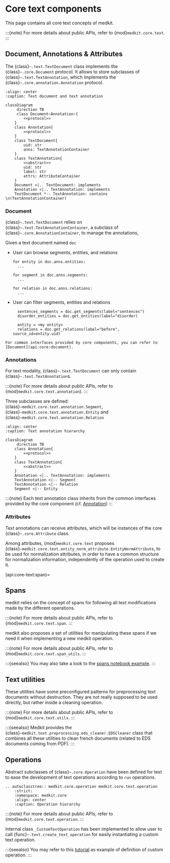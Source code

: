 # Core text components

This page contains all core text concepts of medkit.

:::{note}
For more details about public APIs, refer to
{mod}`medkit.core.text`.
:::

## Document, Annotations & Attributes

The {class}`~.text.TextDocument` class implements the
{class}`~.core.Document` protocol. It allows to store subclasses of
{class}`~.text.TextAnnotation`, which implements the
{class}`~.core.annotation.Annotation` protocol.


```{mermaid}
:align: center
:caption: Text document and text annotation

classDiagram
     direction TB
     class Document~Annotation~{
        <<protocol>>
    }
    class Annotation{
        <<protocol>>
    }
    class TextDocument{
        uid: str
        anns: TextAnnotationContainer
    }
    class TextAnnotation{
        <<abstract>>
        uid: str
        label: str
        attrs: AttributeContainer
    }
    Document <|.. TextDocument: implements
    Annotation <|.. TextAnnotation: implements
    TextDocument *-- TextAnnotation: contains \n(TextAnnotationContainer)
```

### Document

{class}`~.text.TextDocument` relies on {class}`~.text.TextAnnotationContainer`,
a subclass of {class}`~.core.AnnotationContainer`, to manage the annotations,

Given a text document named `doc`

* User can browse segments, entities, and relations
  ```
  for entity in doc.anns.entities:
    ...

  for segment in doc.anns.segments:
    ...

  for relation in doc.anns.relations:
    ...
  ```
* User can filter segments, entities and relations
  ```
    sentences_segments = doc.get_segments(label="sentences")
    disorder_entities = doc.get_entities(label="disorder)

    entity = <my entity>
    relations = doc.get_relations(label="before", source_id=entity.uid)
  ```

```{note}
For common interfaces provided by core components, you can refer to
[Document](api:core:document).
```

### Annotations

For text modality, {class}`~.text.TextDocument` can only contain
{class}`~.text.TextAnnotation`s.

:::{note}
For more details about public APIs, refer to {mod}`medkit.core.text.annotation`).
:::

Three subclasses are defined:
{class}`~medkit.core.text.annotation.Segment`,
{class}`~medkit.core.text.annotation.Entity` and
{class}`~medkit.core.text.annotation.Relation`

```{mermaid}
:align: center
:caption: Text annotation hierarchy

classDiagram
     direction TB
    class Annotation{
        <<protocol>>
    }
    class TextAnnotation{
        <<abstract>>
    }
    Annotation <|.. TextAnnotation: implements
    TextAnnotation <|-- Segment
    TextAnnotation <|-- Relation
    Segment <|-- Entity
```

:::{note}
Each text annotation class inherits from the common interfaces provided by the
core component (cf. [Annotation](api:core:annotation))
:::

### Attributes

Text annotations can receive attributes, which will be instances of the core
{class}`~.core.Attribute` class.

Among attributes, {mod}`medkit.core.text` proposes
{class}`~medkit.core.text.entity_norm_attribute.EntityNormAttribute`, to be used
for normalization attributes, in order to have a common structure for
normalization information, independently of the operation used to create it.


(api:core-text:span)=
## Spans

medkit relies on the concept of spans for following all text modifications
made by the different operations.

:::{note}
For more details about public APIs, refer to
{mod}`medkit.core.text.span`.
:::

medkit also proposes a set of utilities for manipulating these spans if we need
it when implementing a new medkit operation.

:::{note}
For more details about public APIs, refer to  {mod}`medkit.core.text.span_utils`.
:::

:::{seealso}
You may also take a look to the [spans notebook example](../examples/spans).
:::


## Text utilities

These utilities have some preconfigured patterns for preprocessing text documents without destruction. They are not really supposed to be used directly, but rather inside a cleaning operation.

:::{note}
For more details about public APIs, refer to {mod}`medkit.core.text.utils`.
:::

:::{seealso}
 Medkit provides the {class}`~medkit.text.preprocessing.eds_cleaner.EDSCleaner` class that combines all these utilities to clean french documents (related to EDS documents coming from PDF).
:::


## Operations

Abstract subclasses of {class}`~.core.Operation` have been defined for text
to ease the development of text operations according to `run` operations.


```{eval-rst}
.. autoclasstree:: medkit.core.operation medkit.core.text.operation
    :strict:
    :namespace: medkit.core
    :align: center
    :caption: Operation hierarchy
```

:::{note}
For more details about public APIs, refer to {mod}`medkit.core.text.operation`.
:::

Internal class `_CustomTextOperation` has been implemented to allow user to
call {func}`~.text.create_text_operation` for easily instantiating a custom
text operation.

:::{seealso}
You may refer to this [tutorial](../examples/custom_text_operation) as example
of definition of custom operation.
:::
